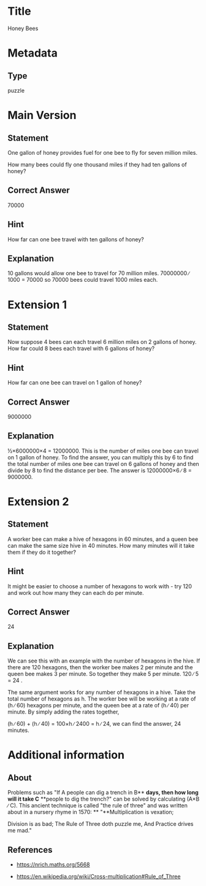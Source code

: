 # Title

Honey Bees

# Metadata

## Type

puzzle

# Main Version

## Statement

One gallon of honey provides fuel for one bee to fly for seven million miles.

How many bees could fly one thousand miles if they had ten gallons of honey?

## Correct Answer

70000 

## Hint

How far can one bee travel with ten gallons of honey?

## Explanation

10 gallons would allow one bee to travel for 70 million miles. 70000000 ∕ 1000 = 70000 so 70000 bees could travel 1000 miles each.

# Extension 1

## Statement

Now suppose 4 bees can each travel 6 million miles on 2 gallons of honey. How far could 8 bees each travel with 6 gallons of honey?

## Hint

How far can one bee can travel on 1 gallon of honey?

## Correct Answer

9000000

## Explanation

½×6000000×4 = 12000000. This is the number of miles one bee can travel on 1 gallon of honey. To find the answer, you can multiply this by 6 to find the total number of miles one bee can travel on 6 gallons of honey and then divide by 8 to find the distance per bee. The answer is 12000000×6 ∕ 8 = 9000000.

# Extension 2 

## Statement

A worker bee can make a hive of hexagons in 60 minutes, and a queen bee can make the same size hive in 40 minutes. How many minutes will it take them if they do it together?

## Hint

It might be easier to choose a number of hexagons to work with - try 120 and work out how many they can each do per minute.

## Correct Answer

24

## Explanation

We can see this with an example with the number of hexagons in the hive. If there are 120 hexagons, then the worker bee makes 2 per minute and the queen bee makes 3 per minute. So together they make 5 per minute. 120 ∕ 5 = 24 . 

The same argument works for any number of hexagons in a hive. Take the total number of hexagons as h. The worker bee will be working at a rate of (h  ∕ 60) hexagons per minute, and the queen bee at a rate of (h  ∕ 40) per minute. By simply adding the rates together, 

(h  ∕ 60) + (h  ∕ 40) = 100×h  ∕ 2400 = h ∕ 24, we can find the answer, 24 minutes. 

# Additional information

## About

Problems such as "If A people can dig a trench in B** **days, then how long will it take C** **people to dig the trench?" can be solved by calculating (A×B  ∕ C). This ancient technique is called "the rule of three" and was written about in a nursery rhyme in 1570: ** "**Multiplication is vexation;

Division is as bad; The Rule of Three doth puzzle me, And Practice drives me mad."

## References

* https://nrich.maths.org/5668

* https://en.wikipedia.org/wiki/Cross-multiplication#Rule_of_Three

